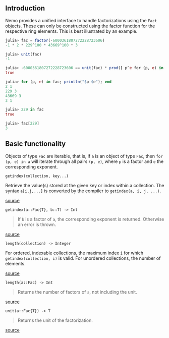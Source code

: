 


<a id='Introduction-1'></a>

## Introduction


Nemo provides a unified interface to handle factorizations using the `Fact` objects. These can only be constructed using the factor function for the respective ring elements. This is best illustrated by an example.


```julia
julia> fac = factor(-6000361807272228723606)
-1 * 2 * 229^100 * 43669^100 * 3

julia> unit(fac)
-1

julia> -6000361807272228723606 == unit(fac) * prod([ p^e for (p, e) in fac])
true

julia> for (p, e) in fac; println("$p $e"); end
2 1
229 3
43669 3
3 1

julia> 229 in fac
true

julia> fac[229]
3
```


<a id='Basic-functionality-1'></a>

## Basic functionality


Objects of type `Fac` are iterable, that is, if `a` is an object of type `Fac`, then `for (p, e) in a` will iterate through all pairs `(p, e)`, where `p` is a factor and `e` the corresponding exponent.


```
getindex(collection, key...)
```

Retrieve the value(s) stored at the given key or index within a collection. The syntax `a[i,j,...]` is converted by the compiler to `getindex(a, i, j, ...)`.


<a target='_blank' href='https://github.com/JuliaLang/julia/tree/3c9d75391c72d7c32eea75ff187ce77b2d5effc8/base/docs/helpdb/Base.jl#L466-471' class='documenter-source'>source</a><br>


```
getindex(a::Fac{T}, b::T) -> Int
```

> If `b` is a factor of `a`, the corresponding exponent is returned. Otherwise an error is thrown.



<a target='_blank' href='https://github.com/Nemocas/Nemo.jl/tree/4ead26d440e2c61322542a1a216fa6e66c8617df/src/Factor.jl#L44' class='documenter-source'>source</a><br>


```
length(collection) -> Integer
```

For ordered, indexable collections, the maximum index `i` for which `getindex(collection, i)` is valid. For unordered collections, the number of elements.


<a target='_blank' href='https://github.com/JuliaLang/julia/tree/3c9d75391c72d7c32eea75ff187ce77b2d5effc8/base/docs/helpdb/Base.jl#L5900-5905' class='documenter-source'>source</a><br>


```
length(a::Fac) -> Int
```

> Returns the number of factors of `a`, not including the unit.



<a target='_blank' href='https://github.com/Nemocas/Nemo.jl/tree/4ead26d440e2c61322542a1a216fa6e66c8617df/src/Factor.jl#L86' class='documenter-source'>source</a><br>


```
unit(a::Fac{T}) -> T
```

> Returns the unit of the factorization.



<a target='_blank' href='https://github.com/Nemocas/Nemo.jl/tree/4ead26d440e2c61322542a1a216fa6e66c8617df/src/Factor.jl#L20' class='documenter-source'>source</a><br>

